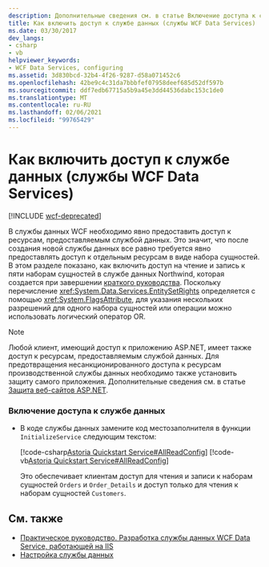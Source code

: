 ```yaml
---
description: Дополнительные сведения см. в статье Включение доступа к службе данных (службы данных WCF).
title: Как включить доступ к службе данных (службы WCF Data Services)
ms.date: 03/30/2017
dev_langs:
- csharp
- vb
helpviewer_keywords:
- WCF Data Services, configuring
ms.assetid: 3d830bcd-32b4-4f26-9287-d58a071452c6
ms.openlocfilehash: 42be9c4c31da7bbbfef07958deef685d52df597b
ms.sourcegitcommit: ddf7edb67715a5b9a45e3dd44536dabc153c1de0
ms.translationtype: MT
ms.contentlocale: ru-RU
ms.lasthandoff: 02/06/2021
ms.locfileid: "99765429"
---
```

# <a name="how-to-enable-access-to-the-data-service-wcf-data-services"></a>Как включить доступ к службе данных (службы WCF Data Services)

[!INCLUDE [wcf-deprecated](~/includes/wcf-deprecated.md)]

В службы данных WCF необходимо явно предоставить доступ к ресурсам, предоставляемым службой данных. Это значит, что после создания новой службы данных все равно требуется явно предоставлять доступ к отдельным ресурсам в виде набора сущностей. В этом разделе показано, как включить доступ на чтение и запись к пяти наборам сущностей в службе данных Northwind, которая создается при завершении [краткого руководства](quickstart-wcf-data-services.md). Поскольку перечисление <xref:System.Data.Services.EntitySetRights> определяется с помощью <xref:System.FlagsAttribute>, для указания нескольких разрешений для одного набора сущностей или операции можно использовать логический оператор OR.  
  
> [!NOTE]
> Любой клиент, имеющий доступ к приложению ASP.NET, имеет также доступ к ресурсам, предоставляемым службой данных. Для предотвращения несанкционированного доступа к ресурсам производственной службы данных необходимо также установить защиту самого приложения. Дополнительные сведения см. в статье [Защита веб-сайтов ASP.NET](/previous-versions/aspnet/91f66yxt(v=vs.100)).  
  
### <a name="to-enable-access-to-the-data-service"></a>Включение доступа к службе данных  
  
- В коде службы данных замените код местозаполнителя в функции `InitializeService` следующим текстом:  
  
     [!code-csharp[Astoria Quickstart Service#AllReadConfig](../../../../samples/snippets/csharp/VS_Snippets_Misc/astoria_quickstart_service/cs/northwind.svc.cs#allreadconfig)]
     [!code-vb[Astoria Quickstart Service#AllReadConfig](../../../../samples/snippets/visualbasic/VS_Snippets_Misc/astoria_quickstart_service/vb/northwind.svc.vb#allreadconfig)]  
  
     Это обеспечивает клиентам доступ для чтения и записи к наборам сущностей `Orders` и `Order_Details` и доступ только для чтения к наборам сущностей `Customers`.  
  
## <a name="see-also"></a>См. также

- [Практическое руководство. Разработка службы данных WCF Data Service, работающей на IIS](how-to-develop-a-wcf-data-service-running-on-iis.md)
- [Настройка службы данных](configuring-the-data-service-wcf-data-services.md)
